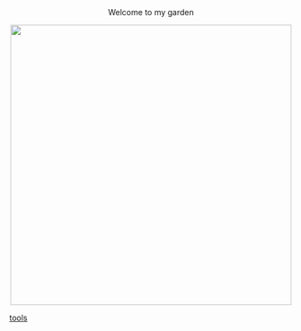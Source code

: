 <div align="center"> Welcome to my garden </div>

<p align="center">
  <img width="500" src="https://s3.ifanr.com/wp-content/uploads/2018/10/1-4.png!720">
</p>

[tools](notebooks/ios-roadmap.md)
